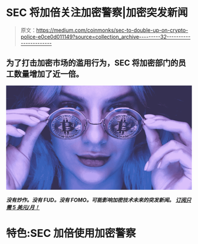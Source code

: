 # SEC 将加倍关注加密警察|加密突发新闻

> 原文：<https://medium.com/coinmonks/sec-to-double-up-on-crypto-police-e0ce0d011149?source=collection_archive---------32----------------------->

## 为了打击加密市场的滥用行为，SEC 将加密部门的员工数量增加了近一倍。

![](img/d90007b8f0f0284067bb450d071eca53.png)

***没有炒作。没有 FUD。没有 FOMO。可能影响加密技术未来的突发新闻。*** [***订阅只需 5 美元/月！***](https://cryptofuturist.medium.com/membership)

# 特色:SEC 加倍使用加密警察